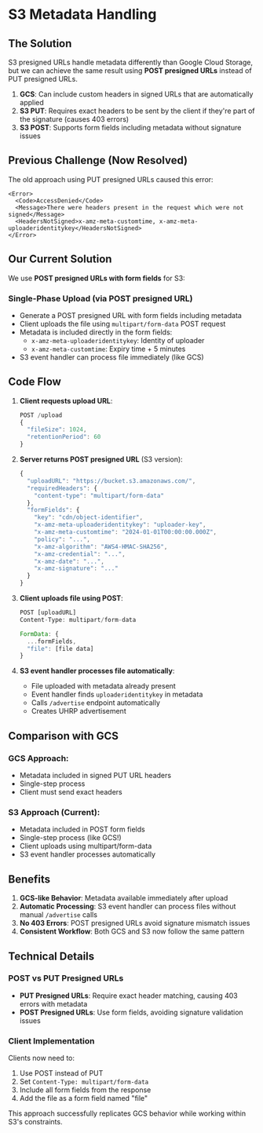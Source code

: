 # S3 Metadata Handling

## The Solution

S3 presigned URLs handle metadata differently than Google Cloud Storage, but we can achieve the same result using **POST presigned URLs** instead of PUT presigned URLs.

1. **GCS**: Can include custom headers in signed URLs that are automatically applied
2. **S3 PUT**: Requires exact headers to be sent by the client if they're part of the signature (causes 403 errors)
3. **S3 POST**: Supports form fields including metadata without signature issues

## Previous Challenge (Now Resolved)

The old approach using PUT presigned URLs caused this error:
```
<Error>
  <Code>AccessDenied</Code>
  <Message>There were headers present in the request which were not signed</Message>
  <HeadersNotSigned>x-amz-meta-customtime, x-amz-meta-uploaderidentitykey</HeadersNotSigned>
</Error>
```

## Our Current Solution

We use **POST presigned URLs with form fields** for S3:

### Single-Phase Upload (via POST presigned URL)
- Generate a POST presigned URL with form fields including metadata
- Client uploads the file using `multipart/form-data` POST request
- Metadata is included directly in the form fields:
  - `x-amz-meta-uploaderidentitykey`: Identity of uploader
  - `x-amz-meta-customtime`: Expiry time + 5 minutes
- S3 event handler can process file immediately (like GCS)

## Code Flow

1. **Client requests upload URL**:
   ```javascript
   POST /upload
   {
     "fileSize": 1024,
     "retentionPeriod": 60
   }
   ```

2. **Server returns POST presigned URL** (S3 version):
   ```javascript
   {
     "uploadURL": "https://bucket.s3.amazonaws.com/",
     "requiredHeaders": {
       "content-type": "multipart/form-data"
     },
     "formFields": {
       "key": "cdn/object-identifier",
       "x-amz-meta-uploaderidentitykey": "uploader-key",
       "x-amz-meta-customtime": "2024-01-01T00:00:00.000Z",
       "policy": "...",
       "x-amz-algorithm": "AWS4-HMAC-SHA256",
       "x-amz-credential": "...",
       "x-amz-date": "...",
       "x-amz-signature": "..."
     }
   }
   ```

3. **Client uploads file using POST**:
   ```javascript
   POST [uploadURL]
   Content-Type: multipart/form-data
   
   FormData: {
     ...formFields,
     "file": [file data]
   }
   ```

4. **S3 event handler processes file automatically**:
   - File uploaded with metadata already present
   - Event handler finds `uploaderidentitykey` in metadata
   - Calls `/advertise` endpoint automatically
   - Creates UHRP advertisement

## Comparison with GCS

### GCS Approach:
- Metadata included in signed PUT URL headers
- Single-step process
- Client must send exact headers

### S3 Approach (Current):
- Metadata included in POST form fields
- Single-step process (like GCS!)
- Client uploads using multipart/form-data
- S3 event handler processes automatically

## Benefits

1. **GCS-like Behavior**: Metadata available immediately after upload
2. **Automatic Processing**: S3 event handler can process files without manual `/advertise` calls
3. **No 403 Errors**: POST presigned URLs avoid signature mismatch issues
4. **Consistent Workflow**: Both GCS and S3 now follow the same pattern

## Technical Details

### POST vs PUT Presigned URLs

- **PUT Presigned URLs**: Require exact header matching, causing 403 errors with metadata
- **POST Presigned URLs**: Use form fields, avoiding signature validation issues

### Client Implementation

Clients now need to:
1. Use POST instead of PUT
2. Set `Content-Type: multipart/form-data`
3. Include all form fields from the response
4. Add the file as a form field named "file"

This approach successfully replicates GCS behavior while working within S3's constraints.